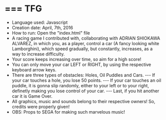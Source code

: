 ===
TFG
===
- Language used: Javascript
- Creation date: April, 7th, 2016
- How to run: Open the "index.html" file
- A racing game I contributed with, collaborating with ADRIAN SHIOKAWA ALVAREZ, in which you, as a player, control a car (A fancy looking white Lamborghini), which speed gradually, but constantly, increases, as a way to increase difficulty.
- Your score keeps increasing over time, so aim for a high score!
- You can only move your car LEFT or RIGHT, by using the respective keyboard arrow keys.
- There are three types of obstacles: Holes, Oil Puddles and Cars.
--- If your car touches a hole, you lose 50 points.
--- If your car touches an oil puddle, it is gonna slip randomly, either to your left or to your right, definetly making you lose control of your car.
--- Last, if you hit another car it is Game Over.
- All graphics, music and sounds belong to their respective owners! So, credits were properly given!
- OBS: Props to SEGA for making such marvelous music!